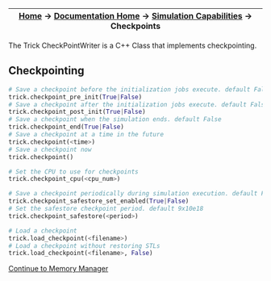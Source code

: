| [Home](/trick) → [Documentation Home](../Documentation-Home) → [Simulation Capabilities](Simulation-Capabilities) → Checkpoints |
|------------------------------------------------------------------|

The Trick CheckPointWriter is a C++ Class that implements checkpointing.

## Checkpointing
```python
# Save a checkpoint before the initialization jobs execute. default False
trick.checkpoint_pre_init(True|False)
# Save a checkpoint after the initialization jobs execute. default False
trick.checkpoint_post_init(True|False)
# Save a checkpoint when the simulation ends. default False
trick.checkpoint_end(True|False)
# Save a checkpoint at a time in the future
trick.checkpoint(<time>)
# Save a checkpoint now
trick.checkpoint()

# Set the CPU to use for checkpoints
trick.checkpoint_cpu(<cpu_num>)

# Save a checkpoint periodically during simulation execution. default False
trick.checkpoint_safestore_set_enabled(True|False)
# Set the safestore checkpoint period. default 9x10e18
trick.checkpoint_safestore(<period>)

# Load a checkpoint
trick.load_checkpoint(<filename>)
# Load a checkpoint without restoring STLs
trick.load_checkpoint(<filename>, False)

```

[Continue to Memory Manager](memory_manager/MemoryManager)
